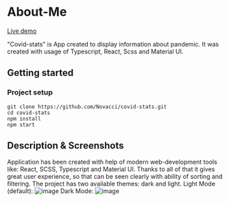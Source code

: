 # About-Me

[Live demo]([https://novacci.pl/](https://novacci.github.io/covid-stats/))

"Covid-stats" is App created to display information about pandemic. 
It was created with usage of Typescript, React, Scss and Material UI.

## Getting started

### Project setup

```
git clone https://github.com/Novacci/covid-stats.git
cd covid-stats
npm install
npm start
```

## Description & Screenshots

Application has been created with help of modern web-development tools like: React, SCSS, Typescript and Material UI. Thanks to all of that it gives great user 
experience, so that can be seen clearly with ability of sorting and filtering.
The project has two available themes: dark and light.
Light Mode (default):
![image](https://user-images.githubusercontent.com/110100579/232341396-050bc71e-6630-4c31-a273-2d8361468560.png)
Dark Mode: 
![image](https://user-images.githubusercontent.com/110100579/232341433-e74a7f98-ca03-469f-85f0-c0839d45ce1d.png)
